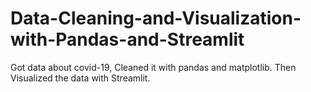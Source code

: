 # Data-Cleaning-and-Visualization-with-Pandas-and-Streamlit
Got data about covid-19, Cleaned it with pandas and matplotlib. Then Visualized the data with Streamlit.
